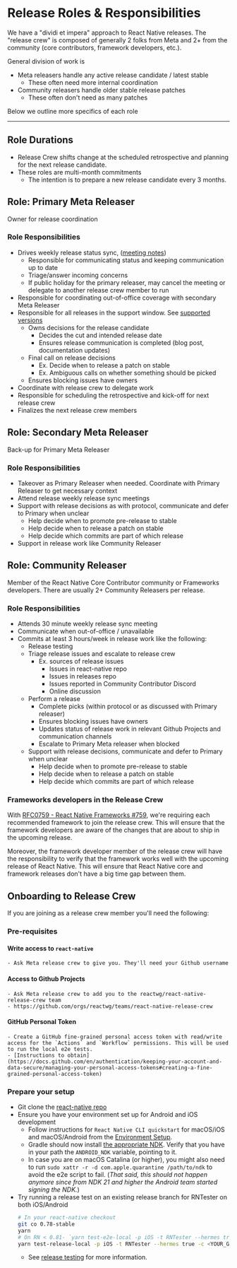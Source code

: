 # Release Roles & Responsibilities

We have a  "dividi et impera" approach to React Native releases. The "release crew" is composed of generally 2 folks from Meta and 2+ from the community (core contributors, framework developers, etc.).

General division of work is
- Meta releasers handle any active release candidate / latest stable
    - These often need more internal coordination
- Community releasers handle older stable release patches
    - These often don't need as many patches

Below we outline more specifics of each role

---

## Role Durations

- Release Crew shifts change at the scheduled retrospective and planning for the next release candidate.
- These roles are multi-month commitments
    - The intention is to prepare a new release candidate every 3 months.

## Role: Primary Meta Releaser

Owner for release coordination

### Role Responsibilities

- Drives weekly release status sync, ([meeting notes](https://docs.google.com/document/d/1g1DM2vrB-jld9C3n30iuI9Pf0oVyBIyqXtTMSexYhz0/edit?usp=sharing))
    - Responsible for communicating status and keeping communication up to date
    - Triage/answer incoming concerns
    - If public holiday for the primary releaser, may cancel the meeting or delegate to another release crew member to run
- Responsible for coordinating out-of-office coverage with secondary Meta Releaser
- Responsible for all releases in the support window. See [supported versions](https://github.com/reactwg/react-native-releases#which-versions-are-currently-supported)
    - Owns decisions for the release candidate
        - Decides the cut and intended release date
        - Ensures release communication is completed (blog post, documentation updates)
    - Final call on release decisions
        - Ex. Decide when to release a patch on stable
        - Ex. Ambiguous calls on whether something should be picked
    - Ensures blocking issues have owners
- Coordinate with release crew to delegate work
- Responsible for scheduling the retrospective and kick-off for next release crew
- Finalizes the next release crew members

## Role: Secondary Meta Releaser

Back-up for Primary Meta Releaser

### Role Responsibilities

- Takeover as Primary Releaser when needed. Coordinate with Primary Releaser to get necessary context
- Attend release weekly release sync meetings
- Support with release decisions as with protocol, communicate and defer to Primary when unclear
    - Help decide when to promote pre-release to stable
    - Help decide when to release a patch on stable
    - Help decide which commits are part of which release
- Support in release work like Community Releaser


## Role: Community Releaser

Member of the React Native Core Contributor community or Frameworks developers. There are usually 2+ Community Releasers per release.

### Role Responsibilities
- Attends 30 minute weekly release sync meeting
- Communicate when out-of-office / unavailable
- Commits at least 3 hours/week in release work like the following:
    - Release testing
    - Triage release issues and escalate to release crew
        - Ex. sources of release issues
            - Issues in react-native repo
            - Issues in releases repo
            - Issues reported in Community Contributor Discord
            - Online discussion
    - Perform a release
        - Complete picks (within protocol or as discussed with Primary releaser)
        - Ensures blocking issues have owners
        - Updates status of release work in relevant Github Projects and communication channels
        - Escalate to Primary Meta releaser when blocked
    - Support with release decisions, communicate and defer to Primary when unclear
        - Help decide when to promote pre-release to stable
        - Help decide when to release a patch on stable
        - Help decide which commits are part of which release

### Frameworks developers in the Release Crew

With [RFC0759 - React Native Frameworks #759](https://github.com/react-native-community/discussions-and-proposals/pull/759), we're requiring each recommended framework to join the release crew.
This will ensure that the framework developers are aware of the changes that are about to ship in the upcoming release.

Moreover, the framework developer member of the release crew will have the responsibility to verify that the framework works well with the upcoming release of React Native.
This will ensure that React Native core and framework releases don't have a big time gap between them.


## Onboarding to Release Crew

If you are joining as a release crew member you'll need the following:

### Pre-requisites

#### Write access to `react-native`
    - Ask Meta release crew to give you. They'll need your Github username

#### Access to Github Projects
    - Ask Meta release crew to add you to the reactwg/react-native-release-crew team
    - https://github.com/orgs/reactwg/teams/react-native-release-crew

#### GitHub Personal Token
    - Create a GitHub fine-grained personal access token with read/write access for the `Actions` and `Workflow` permissions. This will be used to run the local e2e tests.
    - [Instructions to obtain](https://docs.github.com/en/authentication/keeping-your-account-and-data-secure/managing-your-personal-access-tokens#creating-a-fine-grained-personal-access-token)

### Prepare your setup

- Git clone the [react-native repo](https://github.com/facebook/react-native)
- Ensure you have your environment set up for Android and iOS development
    - Follow instructions for `React Native CLI quickstart` for macOS/iOS and macOS/Android from the [Environment Setup](https://reactnative.dev/docs/environment-setup).
    - Gradle should now install [the appropriate NDK](https://github.com/facebook/react-native/blob/main/template/android/build.gradle). Verify that you have in your path the `ANDROID_NDK` variable, pointing to it.
    - In case you are on macOS Catalina (or higher), you might also need to run `sudo xattr -r -d com.apple.quarantine /path/to/ndk` to avoid the e2e script to fail. (_That said, this should not happen anymore since from NDK 21 and higher the Android team started signing the NDK._)
- Try running a release test on an existing release branch for RNTester on both iOS/Android
    ```bash
    # In your react-native checkout
    git co 0.78-stable
    yarn
    # On RN < 0.81- `yarn test-e2e-local -p iOS -t RNTester --hermes true -c <YOUR_GITHUB_TOKEN>`
    yarn test-release-local -p iOS -t RNTester --hermes true -c <YOUR_GITHUB_TOKEN>
    ```
    - See [release testing](./guide-release-testing.md) for more information.
